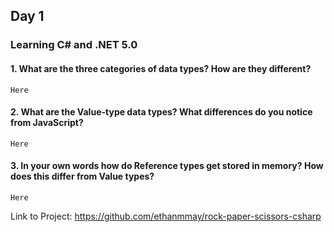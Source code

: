 ## Day 1

### Learning C# and .NET 5.0

#### 1. What are the three categories of data types? How are they different?

```Here```

#### 2. What are the Value-type data types? What differences do you notice from JavaScript?

```Here```

#### 3. In your own words how do Reference types get stored in memory? How does this differ from Value types?

```Here```

Link to Project: https://github.com/ethanmmay/rock-paper-scissors-csharp